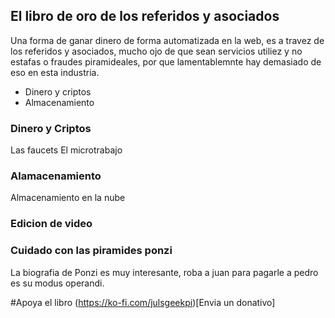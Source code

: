 
## El libro de oro de los referidos y asociados

Una forma de ganar dinero de forma automatizada en la web, es a travez de los referidos y asociados, mucho ojo de que sean servicios utiliez y no estafas o fraudes piramideales, por que lamentablemnte hay demasiado de eso en esta industria. 


- Dinero y criptos
- Almacenamiento


### Dinero y Criptos

Las faucets
El microtrabajo

### Alamacenamiento

Almacenamiento en la nube

### Edicion  de video



### Cuidado con las piramides ponzi

La biografia de Ponzi es muy interesante, roba a juan para pagarle a pedro es su modus operandi. 


#Apoya el libro
(https://ko-fi.com/julsgeekpi)[Envia un donativo]

